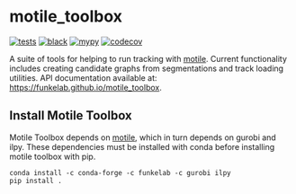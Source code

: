 # motile_toolbox

[![tests](https://github.com/funkelab/motile_toolbox/actions/workflows/tests.yaml/badge.svg)](https://github.com/funkelab/motile_toolbox/actions/workflows/tests.yaml)
[![black](https://github.com/funkelab/motile_toolbox/actions/workflows/black.yaml/badge.svg)](https://github.com/funkelab/motile_toolbox/actions/workflows/black.yaml)
[![mypy](https://github.com/funkelab/motile_toolbox/actions/workflows/mypy.yaml/badge.svg)](https://github.com/funkelab/motile_toolbox/actions/workflows/mypy.yaml)
[![codecov](https://codecov.io/gh/funkelab/motile_toolbox/branch/main/graph/badge.svg)](https://codecov.io/gh/funkelab/motile_toolbox)

A suite of tools for helping to run tracking with [motile](https://funkelab.github.io/motile/). Current functionality includes creating candidate graphs from segmentations and track loading utilities.
API documentation available at: https://funkelab.github.io/motile_toolbox.


## Install Motile Toolbox
Motile Toolbox depends on [motile](https://github.com/funkelab/motile), which in turn depends on gurobi and ilpy. These dependencies must be installed with conda before installing motile toolbox with pip.
```
conda install -c conda-forge -c funkelab -c gurobi ilpy
pip install .
```
